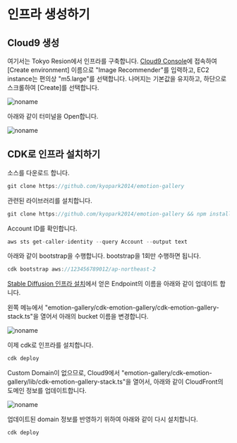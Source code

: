 # 인프라 생성하기

## Cloud9 생성 

여기서는 Tokyo Resion에서 인프라를 구축합니다. [Cloud9 Console](https://ap-northeast-2.console.aws.amazon.com/cloud9control/home?region=ap-northeast-2#/create)에 접속하여 [Create environment] 이름으로 "Image Recommender"를 입력하고, EC2 instance는 편의상 "m5.large"를 선택합니다. 나머지는 기본값을 유지하고, 하단으로 스크롤하여 [Create]를 선택합니다.

![noname](https://user-images.githubusercontent.com/52392004/235278681-5981b545-0cb0-46a8-b2ea-e9c13a2b4ff4.png)

아래와 같이 터미널을 Open합니다. 

![noname](https://user-images.githubusercontent.com/52392004/226772282-4964a05a-5b88-4f0a-81bc-2af208c880b1.png)


## CDK로 인프라 설치하기

소스를 다운로드 합니다.

```java
git clone https://github.com/kyopark2014/emotion-gallery
```

관련된 라이브러리를 설치합니다. 

```java
git clone https://github.com/kyopark2014/emotion-gallery && npm install
```

Account ID를 확인합니다. 

```java
aws sts get-caller-identity --query Account --output text
```

아래와 같이 bootstrap을 수행합니다. bootstrap을 1회만 수행하면 됩니다.

```java
cdk bootstrap aws://123456789012/ap-northeast-2
```

[Stable Diffusion 인프라 설치](./stable-diffusion-deployment.md)에서 얻은 Endpoint의 이름을 아래와 같이 업데이트 합니다.


왼쪽 메뉴에서 "emotion-gallery/cdk-emotion-gallery/cdk-emotion-gallery-stack.ts"을 열어서 아래의 bucket 이름을 변경합니다. 

![noname](https://user-images.githubusercontent.com/52392004/226772955-e4097752-0216-4bf4-ada6-826463d89356.png)

이제 cdk로 인프라를 설치합니다. 

```java
cdk deploy
```




Custom Domain이 없으므로, Cloud9에서 "emotion-gallery/cdk-emotion-gallery/lib/cdk-emotion-gallery-stack.ts"을 열어서, 아래와 같이 CloudFront의 도메인 정보를 업데이트합니다. 

![noname](https://user-images.githubusercontent.com/52392004/226774406-b3fd0981-8e47-4b7c-9860-11743247e284.png)

업데이트된 domain 정보를 반영하기 위하여 아래와 같이 다시 설치합니다.

```java
cdk deploy
```



<!--
### S3의 퍼미션 추가

[S3 console](https://s3.console.aws.amazon.com/s3/buckets?region=ap-northeast-1&region=ap-northeast-1)로 진입한 후에, 데모에 사용되는 bucket인 "emotion-gallery"을 선택합니다. 

이후 [Permission]메뉴에서 [Bucket policy]를 선택후 아래와 같이 수정합니다. 현재 해당 Bucket은 CloudFront의 Origin의 역할을 하고 있어서, Principle에 CloudFront가 추가되어 있지만, CloudFront를 사용하지 않을 경우에는 S3에 대한 Priciple, Action, Resouces를 추가하면 됩니다.


```java
{
    "Version": "2012-10-17",
    "Statement": [
        {
            "Effect": "Allow",
            "Principal": {
                "Service": "personalize.amazonaws.com",
                "AWS": "arn:aws:iam::cloudfront:user/CloudFront Origin Access Identity E2IK80DBQT2AVI"
            },
            "Action": [
                "s3:GetObject",
                "s3:ListBucket"
            ],
            "Resource": [
                "arn:aws:s3:::emotion-gallery",
                "arn:aws:s3:::emotion-gallery/*"
            ]
        }
    ]
}
```
-->
